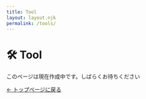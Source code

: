 ```yaml
---
title: Tool
layout: layout.njk
permalink: /tools/
---
```


<h1> 🛠 Tool</h1>

<p>このページは現在作成中です。しばらくお待ちください</p>

<div class="back-button-area">
  <a href="{{ '../' | relativePath }}" class="back-button">← トップページに戻る</a>
</div>
